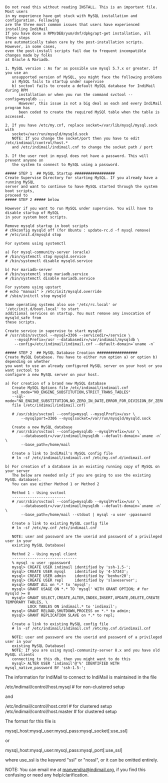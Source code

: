     Do not read this without reading INSTALL. This is an important file. Most users
    in my experience have got stuck with MySQL installation and configuration. Following
    are the three most common issues that users have experienced installing IndiMail
    If you have done a RPM/DEB/yum/dnf/dpkg/apt-get installation, all these steps
    are automatically taken care by the post-installation scripts. However, in some cases,
    even the post-install scripts fail due to frequent incompatible changes made by folks
    at Oracle & Mariadb.

    1. MySQL version : As far as possible use mysql 5.7.x or greater. If you use an
       unsupported version of MySQL, you might face the following problems
       a) MySQL fails to startup under supervise
       b) svctool fails to create a default MySQL database for IndiMail during RPM
          installation or when you run the command svctool --config=mysqldb ...
          However, this issue is not a big deal as each and every IndiMail program has
          been coded to create the required MySQl table when the table is accessed.

    2. If you have /etc/my.cnf, replace socket=/var/lib/mysql/mysql.sock with
       socket=/var/run/mysqld/mysqld.sock 
       NOTE: If you change the socket/port then you have to edit /etc/indimail/control/host.*
       and /etc/indimail/indimail.cnf to change the socket path / port

    3. If the user root in mysql does not have a password. This will prevent anyone on
       the system to connect to MySQL using a password.

    ##### STEP 1  ## MySQL Startup ##################
    Create Supervise Directory for starting MySQL. If you already have a running MySQL
    server and want to continue to have MySQL started through the system boot scripts,
    proceed to
    ##### STEP 2 ##### below

    However if you want to run MySQL under supervise. You will have to disable startup of MySQL
    in your system boot scripts.
    
    Remove mysqld startup in boot scripts
    # chkconfig mysqld off (for Ubuntu : update-rc.d -f mysql remove)
    # /etc/init.d/mysqld stop

    For systems using systemctl

    a) For mysql-community-server (oracle)
    # /bin/systemctl stop mysqld.service
    # /bin/systemctl disable mysqld.service

    b) For mariadb-server
    # /bin/systemctl stop mariadb.service
    # /bin/systemctl disable mariadb.service

    For systems using upstart
    # echo "manual" > /etc/init/mysqld.override
    # /sbin/initctl stop mysqld

    Some operating systems also use '/etc/rc.local' or '/etc/init.d/boot.local' to start
    additional services on startup. You must remove any invocation of mysqld_safe from
    these scripts.

    Create service in supervise to start mysqld
    # /usr/sbin/svctool --mysql=3306 --servicedir=/service \
        --mysqlPrefix=/usr --databasedir=/var/indimail/mysqldb \
        --config=/etc/indimail/indimail.cnf --default-domain=`uname -n`

    ##### STEP 2  ## MySQL Database Creation ##################
    Create MySQL Database. You have to either run option a) or option b) depending on whether
    you want to use an already configured MySQL server on your host or you want svctool to
    configure a new MySQL server on your host.

    a) For creation of a brand new MySQL database
       Create MySQL Options file /etc/indimail/indimail.cnf
       sql_mode="NO_ENGINE_SUBSTITUTION,STRICT_TRANS_TABLES"
	   --sql-mode="NO_ENGINE_SUBSTITUTION,NO_ZERO_IN_DATE,ERROR_FOR_DIVISION_BY_ZERO,NO_AUTO_CREATE_USER,STRICT_TRANS_TABLES"
       file (/etc/indimail/indimail.cnf)

       # /usr/sbin/svctool --config=mysql --mysqlPrefix=/usr \
           --mysqlport=3306 --mysqlsocket=/var/run/mysqld/mysqld.sock

       Create a new MySQL database
       # /usr/sbin/svctool --config=mysqldb --mysqlPrefix=/usr \
           --databasedir=/var/indimail/mysqldb --default-domain=`uname -n` \
           --base_path=/home/mail

       Create a link to IndiMail's MySQL config file
       # ln -sf /etc/indimail/indimail.cnf /etc/my.cnf.d/indimail.cnf

    b) For creation of a database in an existing running copy of MySQL on your server
       The below are needed only if you are going to use the existing MySQL database).
       You can use either Method 1 or Method 2

       Method 1 - Using svctool
       ------------------------
       # /usr/sbin/svctool --config=mysqldb --mysqlPrefix=/usr \
           --databasedir=/var/indimail/mysqldb --default-domain=`uname -n` \
           --base_path=/home/mail --stdout | mysql -u user -ppassword

       Create a link to existing MySQL config file
       # ln -sf /etc/my.cnf /etc/indimail.cnf

       NOTE: user and password are the userid and password of a privileged user in your
       existing MySQL Database)

       Method 2 - Using mysql client
       -----------------------------
       % mysql -u user -ppassword
       mysql> CREATE USER indimail identified by 'ssh-1.5-';
       mysql> CREATE USER mysql    identified by '4-57343';
       mysql> CREATE USER admin    identified by 'benhur20';
       mysql> CREATE USER repl     identified by 'slaveserver';
       mysql> GRANT ALL on *.* to 'mysql';
       mysql> GRANT USAGE ON *.* TO 'mysql' WITH GRANT OPTION; # for mysqld >= 8
       mysql> GRANT SELECT,CREATE,ALTER,INDEX,INSERT,UPDATE,DELETE,CREATE TEMPORARY TABLES, \
              LOCK TABLES ON indimail.* to 'indimail';
       mysql> GRANT RELOAD,SHUTDOWN,PROCESS on *.* to admin;
       mysql> GRANT REPLICATION SLAVE on *.* to repl;

       Create a link to existing MySQL config file
       # ln -sf /etc/indimail/indimail.cnf /etc/my.cnf.d/indimail.cnf

       NOTE: user and password are the userid and password of a privileged user in your
       existing MySQL Database)
	   NOTE: If you are using mysql-community-server 8.x and you have old MySQL clients
	   connecting to this db, then you might want to do this
	   mysql> ALTER USER 'indimail'@'%' IDENTIFIED WITH mysql_native_password BY 'ssh-1.5-';

The information for IndiMail to connect to IndiMail is maintained in the file

/etc/indimail/control/host.mysql    # for non-clustered setup

and

/etc/indimail/control/host.cntrl    # for clustered setup
/etc/indimail/control/host.master   # for clustered setup

The format for this file is

mysql_host:mysql_user:mysql_pass:mysql_socket[:use_ssl]

or

mysql_host:mysql_user:mysql_pass:mysql_port[:use_ssl]

where use_ssl is the keyword "ssl" or "nossl", or it can be omitted entirely.

NOTE: You can email me at manvendra@indimail.org, if you find this confusing or need any
help/clarification.
